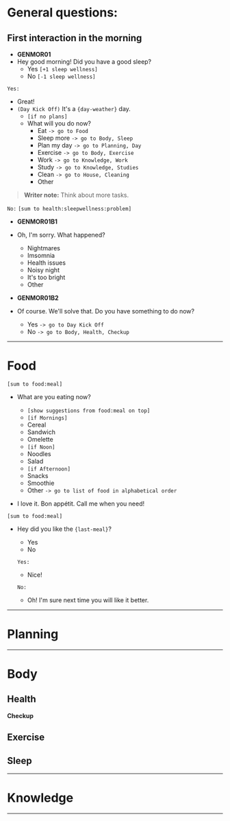 General questions:
===

First interaction in the morning
---

- **GENMOR01** 
- Hey good morning! Did you have a good sleep?
  - Yes `[+1 sleep wellness]`
  - No `[-1 sleep wellness]`

`Yes:`
- Great! 
- `(Day Kick Off)` It's a `{day-weather}` day. 
  - `[if no plans]`
  - What will you do now?
    - Eat `-> go to Food`
    - Sleep more `-> go to Body, Sleep`
    - Plan my day `-> go to Planning, Day`
    - Exercise `-> go to Body, Exercise`
    - Work `-> go to Knowledge, Work`
    - Study `-> go to Knowledge, Studies`
    - Clean `-> go to House, Cleaning`
    - Other

> **Writer note:**
> Think about more tasks.

`No:`
`[sum to health:sleepwellness:problem]`
- **GENMOR01B1** 
- Oh, I'm sorry. What happened?
  - Nightmares
  - Imsomnia
  - Health issues
  - Noisy night
  - It's too bright
  - Other

- **GENMOR01B2** 
- Of course. We'll solve that. Do you have something to do now?
  - Yes `-> go to Day Kick Off`
  - No `-> go to Body, Health, Checkup`

---

Food
===

`[sum to food:meal]`
- What are you eating now?
  - `[show suggestions from food:meal on top]`
  - `[if Mornings]`
  - Cereal
  - Sandwich
  - Omelette
  - `[if Noon]`
  - Noodles
  - Salad
  - `[if Afternoon]`
  - Snacks
  - Smoothie
  - Other `-> go to list of food in alphabetical order`

- I love it. Bon appétit. Call me when you need!

`[sum to food:meal]`
- Hey did you like the `{last-meal}`?
  - Yes
  - No

  `Yes:`
  - Nice!

  `No:`
  - Oh! I'm sure next time you will like it better.

---

Planning
===

---

Body
===

Health
---

**Checkup**

Exercise
---

Sleep
---

---

Knowledge
===

---

  